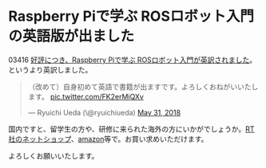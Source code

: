 # Raspberry Piで学ぶ ROSロボット入門の英語版が出ました
03416 <a href="http://www.nikkeibp.co.jp/atclpubmkt/book/18/267950/">好評につき、Raspberry Piで学ぶ ROSロボット入門が英訳されました</a>。というより英訳しました。
<blockquote class="twitter-tweet" data-partner="tweetdeck">
<p dir="ltr" lang="ja">（改めて）自身初めて英語で書籍が出ますです。よろしくおねがいいたします。 <a href="https://t.co/FK2erMiQXv">pic.twitter.com/FK2erMiQXv</a></p>
— Ryuichi Ueda (\@ryuichiueda) <a href="https://twitter.com/ryuichiueda/status/1002131423006900224?ref_src=twsrc%5Etfw">May 31, 2018</a></blockquote>
<script async src="https://platform.twitter.com/widgets.js" charset="utf-8"></script>

国内ですと、留学生の方や、研修に来られた海外の方にいかがでしょうか。<a href="https://www.rt-shop.jp/index.php?main_page=product_info&amp;cPath=1317&amp;products_id=3655">RT社のネットショップ</a>、<a href="https://www.amazon.co.jp/dp/B07D58QDKS">amazon</a>等で。お買い求めいただけます。

よろしくお願いいたします。
